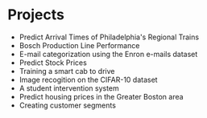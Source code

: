 # Projects

* Predict Arrival Times of Philadelphia's Regional Trains
* Bosch Production Line Performance
* E-mail categorization using the Enron e-mails dataset
* Predict Stock Prices
* Training a smart cab to drive
* Image recogition on the CIFAR-10 dataset
* A student intervention system
* Predict housing prices in the Greater Boston area
* Creating customer segments



